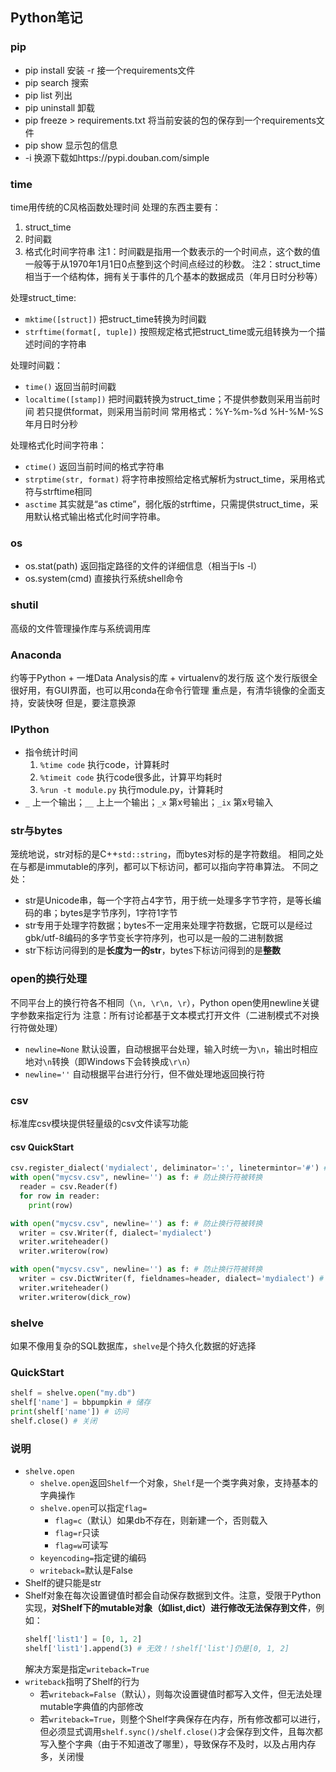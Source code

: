 ## Python笔记
### pip
- pip install 安装 -r 接一个requirements文件
- pip search 搜索
- pip list 列出
- pip uninstall 卸载
- pip freeze > requirements.txt 将当前安装的包的保存到一个requirements文件
- pip show 显示包的信息
- -i 换源下载如https://pypi.douban.com/simple

### time
time用传统的C风格函数处理时间
处理的东西主要有：
1. struct_time
2. 时间戳
3. 格式化时间字符串
注1：时间戳是指用一个数表示的一个时间点，这个数的值一般等于从1970年1月1日0点整到这个时间点经过的秒数。
注2：struct_time 相当于一个结构体，拥有关于事件的几个基本的数据成员（年月日时分秒等）

处理struct_time:
- `mktime([struct])` 把struct_time转换为时间戳
- `strftime(format[, tuple])` 按照规定格式把struct_time或元组转换为一个描述时间的字符串

处理时间戳：
- `time()` 返回当前时间戳
- `localtime([stamp])` 把时间戳转换为struct_time；不提供参数则采用当前时间
  若只提供format，则采用当前时间
  常用格式：%Y-%m-%d %H-%M-%S 年月日时分秒

处理格式化时间字符串：
- `ctime()` 返回当前时间的格式字符串
- `strptime(str, format)` 将字符串按照给定格式解析为struct_time，采用格式符与strftime相同
- `asctime` 其实就是“as ctime”，弱化版的strftime，只需提供struct_time，采用默认格式输出格式化时间字符串。

### os
- os.stat(path) 返回指定路径的文件的详细信息（相当于ls -l）
- os.system(cmd) 直接执行系统shell命令

### shutil
高级的文件管理操作库与系统调用库
### Anaconda
约等于Python + 一堆Data Analysis的库 + virtualenv的发行版
这个发行版很全很好用，有GUI界面，也可以用conda在命令行管理
重点是，有清华镜像的全面支持，安装快呀
但是，要注意换源

### IPython
- 指令统计时间
  1. `%time code` 执行code，计算耗时
  2. `%timeit code` 执行code很多此，计算平均耗时
  3. `%run -t module.py` 执行module.py，计算耗时
- `_` 上一个输出；`__` 上上一个输出；`_x` 第x号输出；`_ix` 第x号输入

### str与bytes
笼统地说，str对标的是C++`std::string`，而bytes对标的是字符数组。
相同之处在与都是immutable的序列，都可以下标访问，都可以指向字符串算法。
不同之处：
- str是Unicode串，每一个字符占4字节，用于统一处理多字节字符，是等长编码的串；bytes是字节序列，1字符1字节
- str专用于处理字符数据；bytes不一定用来处理字符数据，它既可以是经过gbk/utf-8编码的多字节变长字符序列，也可以是一般的二进制数据
- str下标访问得到的是**长度为一的str**，bytes下标访问得到的是**整数**
### open的换行处理
不同平台上的换行符各不相同（`\n, \r\n, \r`），Python open使用newline关键字参数来指定行为
注意：所有讨论都基于文本模式打开文件（二进制模式不对换行符做处理）
- `newline=None` 默认设置，自动根据平台处理，输入时统一为`\n`，输出时相应地对`\n`转换（即Windows下会转换成`\r\n`）
- `newline=''` 自动根据平台进行分行，但不做处理地返回换行符 
### csv
标准库csv模块提供轻量级的csv文件读写功能

#### csv QuickStart
```python
csv.register_dialect('mydialect', deliminator=':', linetermintor='#') # 自定义规则
with open("mycsv.csv", newline='') as f: # 防止换行符被转换
  reader = csv.Reader(f)
  for row in reader:
    print(row)

with open("mycsv.csv", newline='') as f: # 防止换行符被转换
  writer = csv.Writer(f, dialect='mydialect')
  writer.writeheader()
  writer.writerow(row)

with open("mycsv.csv", newline='') as f: # 防止换行符被转换
  writer = csv.DictWriter(f, fieldnames=header, dialect='mydialect') # 对应字段写行
  writer.writeheader()
  writer.writerow(dick_row)
```

### shelve
如果不像用复杂的SQL数据库，`shelve`是个持久化数据的好选择
### QuickStart
```python
shelf = shelve.open("my.db")
shelf['name'] = bbpumpkin # 储存
print(shelf['name']) # 访问
shelf.close() # 关闭
```
### 说明
- `shelve.open`
  - `shelve.open`返回`Shelf`一个对象，`Shelf`是一个类字典对象，支持基本的字典操作
  - `shelve.open`可以指定`flag=`
    - `flag=c`（默认）如果db不存在，则新建一个，否则载入
    - `flag=r`只读
    - `flag=w`可读写
  - `keyencoding=`指定键的编码
  - `writeback=`默认是False
- Shelf的键只能是str
- Shelf对象在每次设置键值时都会自动保存数据到文件。注意，受限于Python实现，**对Shelf下的mutable对象（如list,dict）进行修改无法保存到文件**，例如：
  ```python
  shelf['list1'] = [0, 1, 2]
  shelf['list1'].append(3) # 无效！！shelf['list']仍是[0, 1, 2]
  ```
  解决方案是指定`writeback=True`
- `writeback`指明了Shelf的行为
  - 若`writeback=False`（默认），则每次设置键值时都写入文件，但无法处理mutable字典值的内部修改
  - 若`writeback=True`，则整个Shelf字典保存在内存，所有修改都可以进行，但必须显式调用`shelf.sync()/shelf.close()`才会保存到文件，且每次都写入整个字典（由于不知道改了哪里），导致保存不及时，以及占用内存多，关闭慢
